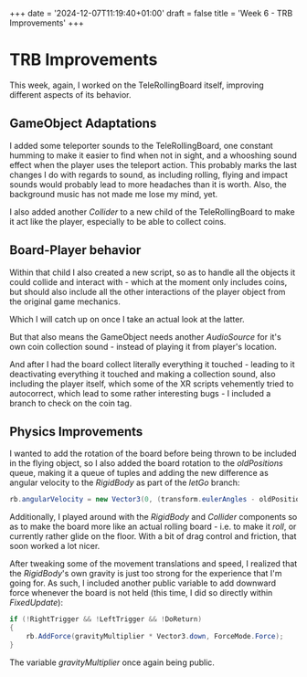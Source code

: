 +++
date = '2024-12-07T11:19:40+01:00'
draft = false
title = 'Week 6 - TRB Improvements'
+++

# TRB Improvements
This week, again, I worked on the TeleRollingBoard itself, improving different aspects of its behavior.

## GameObject Adaptations
I added some teleporter sounds to the TeleRollingBoard, one constant humming to make it easier to find when not in sight, and a whooshing sound effect when the player uses the teleport action. This probably marks the last changes I do with regards to sound, as including rolling, flying and impact sounds would probably lead to more headaches than it is worth. Also, the background music has not made me lose my mind, yet.

I also added another *Collider* to a new child of the TeleRollingBoard to make it act like the player, especially to be able to collect coins.

## Board-Player behavior
Within that child I also created a new script, so as to handle all the objects it could collide and interact with - which at the moment only includes coins, but should also include all the other interactions of the player object from the original game mechanics.

Which I will catch up on once I take an actual look at the latter.

But that also means the GameObject needs another *AudioSource* for it's own coin collection sound - instead of playing it from player's location.

And after I had the board collect literally everything it touched - leading to it deactivating everything it touched and making a collection sound, also including the player itself, which some of the XR scripts vehemently tried to autocorrect, which lead to some rather interesting bugs - I included a branch to check on the coin tag.

## Physics Improvements
I wanted to add the rotation of the board before being thrown to be included in the flying object, so I also added the board rotation to the *oldPositions* queue, making it a queue of tuples and adding the new difference as angular velocity to the *RigidBody* as part of the *letGo* branch:

```csharp
rb.angularVelocity = new Vector3(0, (transform.eulerAngles - oldPositions.Peek().Item2) / nrOldPositions, 0);
```

Additionally, I played around with the *RigidBody* and *Collider* components so as to make the board more like an actual rolling board - i.e. to make it *roll*, or currently rather glide on the floor. With a bit of drag control and friction, that soon worked a lot nicer.

After tweaking some of the movement translations and speed, I realized that the *RigidBody*'s own gravity is just too strong for the experience that I'm going for. As such, I included another public variable to add downward force whenever the board is not held (this time, I did so directly within *FixedUpdate*):

```csharp
if (!RightTrigger && !LeftTrigger && !DoReturn)
{
    rb.AddForce(gravityMultiplier * Vector3.down, ForceMode.Force);
}
```
The variable *gravityMultiplier* once again being public.